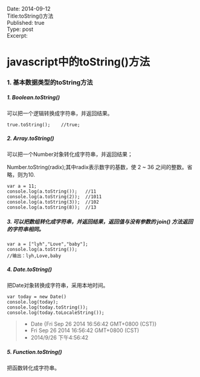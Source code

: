 Date: 2014-09-12  
Title:toString()方法   
Published: true  
Type: post  
Excerpt:   

# javascript中的toString()方法


### 1. 基本数据类型的toString方法
##### 1. Boolean.toString()
可以把一个逻辑转换成字符串，并返回结果。

```
true.toString();    //true;
```
##### 2. Array.toString() 

可以把一个Number对象转化成字符串，并返回结果；

Number.toString(radix);其中radix表示数字的基数，使 2 ~ 36 之间的整数。省略，则为10.

```
var a = 11;
console.log(a.toString());   //11
console.log(a.toString(2));  //1011
console.log(a.toString(3));  //102
console.log(a.toString(8));  //13
```
##### 3. 可以把数组转化成字符串，并返回结果，返回值与没有参数的 join() 方法返回的字符串相同。

```
var a = ["lyh","Love","baby"];
console.log(a.toString());  
//输出：lyh,Love,baby
```

##### 4. Date.toString()
把Date对象转换成字符串，采用本地时间。

```
var today = new Date()
console.log(today);
console.log(today.toString());
console.log(today.toLocaleString());
```
> * Date {Fri Sep 26 2014 16:56:42 GMT+0800 (CST)}
> * Fri Sep 26 2014 16:56:42 GMT+0800 (CST)
> * 2014/9/26 下午4:56:42

##### 5. Function.toString()
把函数转化成字符串。
